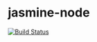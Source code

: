 # jasmine-node
[![Build Status](https://travis-ci.com/DaniloRomano/jasmine-node.svg?branch=main)](https://travis-ci.com/DaniloRomano/jasmine-node)
